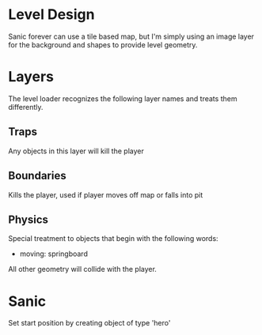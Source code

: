 Level Design
============

Sanic forever can use a tile based map, but I'm simply using an image layer for
the background and shapes to provide level geometry.


Layers
======

The level loader recognizes the following layer names and treats them
differently.

## Traps
Any objects in this layer will kill the player

## Boundaries
Kills the player, used if player moves off map or falls into pit

## Physics
Special treatment to objects that begin with the following words:
- moving: springboard

All other geometry will collide with the player.


Sanic
=====

Set start position by creating object of type 'hero'

